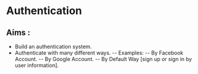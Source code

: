 # Authentication

## Aims :

- Build an authentication system.
- Authenticate with many different ways.
-- Examples:
-- By Facebook Account.
-- By Google Account.
-- By Default Way [sign up or sign in by user information].
